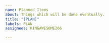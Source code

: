 ```yaml
---
name: Planned Items
about: Things which will be done eventually.
title: "[PLAN]"
labels: PLAN
assignees: KINGAWESOME266

---
```



